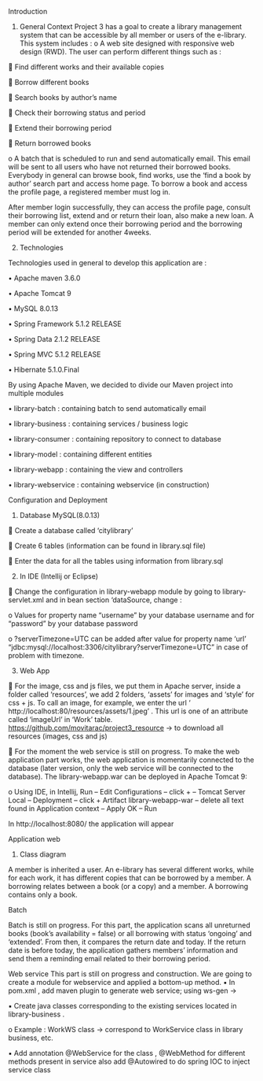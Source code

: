 Introduction
1.    General Context
Project 3 has a goal to create a library management system that can be accessible by all member or users of the e-library. This system includes :
o    A web site designed with responsive web design (RWD). The user can perform different things such as :

    Find different works and their available copies

    Borrow different books

    Search books by author’s name

    Check their borrowing status and period

    Extend their borrowing period

    Return borrowed books


o    A batch that is scheduled to run and send automatically email. This email will be sent to all users who have not returned their borrowed books. Everybody in general can browse book, find works, use the ‘find a book by author’ search part and access home page. 
To borrow a book and access the profile page, a registered member must log in.

After member login successfully, they can access the profile page, consult their borrowing list, extend and or return their loan, also make a new loan.
A member can only extend once their borrowing period and the borrowing period will be extended for another 4weeks. 

2.    Technologies

Technologies used in general to develop this application are :

•    Apache maven 3.6.0

•    Apache Tomcat 9

•    MySQL 8.0.13

•    Spring Framework 5.1.2 RELEASE

•    Spring Data 2.1.2 RELEASE

•    Spring MVC 5.1.2 RELEASE

•    Hibernate 5.1.0.Final


By using Apache Maven, we decided to divide our Maven project into multiple modules

•    library-batch        : containing batch to send automatically email

•    library-business    : containing services / business logic

•    library-consumer    : containing repository to connect to database

•    library-model        : containing different entities

•    library-webapp        : containing the view and controllers

•    library-webservice    : containing webservice (in construction)


Configuration and Deployment

1.    Database MySQL(8.0.13)

    Create a database called ‘citylibrary’

    Create 6 tables (information can be found in library.sql file)

    Enter the data for all the tables using information from library.sql 


2.    In IDE (Intellij or Eclipse)

    Change the configuration in library-webapp module by going to library-servlet.xml and in bean section ‘dataSource, change :

o     Values for property name “username” by your database username and for “password” by your database password

o    ?serverTimezone=UTC can be added after value for property name ‘url’
“jdbc:mysql://localhost:3306/citylibrary?serverTimezone=UTC” in case of problem with timezone.


3.    Web App

    For the image, css and js files, we put them in Apache server, inside a folder called ‘resources’, we add 2 folders, ‘assets’ for images and ‘style’ for css + js. To call an image, for example, we enter the url ‘ http://localhost:80/resources/assets/1.jpeg’ . This url is one of an attribute called ‘imageUrl’ in ‘Work’ table.
https://github.com/movitarac/project3_resource   -> to download all resources (images, css and js)

    For the moment the web service is still on progress. To make the web application part works, the web application is momentarily connected to the database (later version, only the web service will be connected to the database). The library-webapp.war can be deployed in Apache Tomcat 9:

o    Using IDE, in Intellij, 
Run – Edit Configurations – click + – Tomcat Server Local – Deployment – click + Artifact library-webapp-war – delete all text found in Application context – Apply OK – Run


In http://localhost:8080/ the application will appear


Application web
1.    Class diagram

A member is inherited a user. An e-library has several different works, while for each work, it has different copies that can be borrowed by a member. A borrowing relates between a book (or a copy) and a member. A borrowing contains only a book.

Batch

Batch is still on progress.
For this part, the application scans all unreturned books (book’s availability = false) or all borrowing with status ‘ongoing’ and ‘extended’. From then, it compares the return date and today. If the return date is before today, the application gathers members’ information and send them a reminding email related to their borrowing period.


Web service
This part is still on progress and construction.
We are going to create a module for webservice and applied a bottom-up method.
▪ In pom.xml , add maven plugin to generate web service; using ws-gen ->

▪ Create java classes corresponding to the existing services located in library-business .

o Example : WorkWS class -> correspond to WorkService class in library business, etc. 

▪ Add annotation @WebService for the class , @WebMethod for different methods present in
service also add @Autowired to do spring IOC to inject service class
